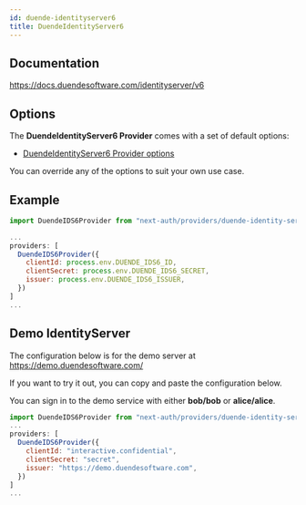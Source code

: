 ```yaml
---
id: duende-identityserver6
title: DuendeIdentityServer6
---
```


## Documentation

https://docs.duendesoftware.com/identityserver/v6

## Options

The **DuendeIdentityServer6 Provider** comes with a set of default options:

- [DuendeIdentityServer6 Provider options](https://github.com/nextauthjs/next-auth/blob/v4/packages/next-auth/src/providers/duende-identity-server6.ts)

You can override any of the options to suit your own use case.

## Example

```js
import DuendeIDS6Provider from "next-auth/providers/duende-identity-server6"

...
providers: [
  DuendeIDS6Provider({
    clientId: process.env.DUENDE_IDS6_ID,
    clientSecret: process.env.DUENDE_IDS6_SECRET,
    issuer: process.env.DUENDE_IDS6_ISSUER,
  })
]
...
```

## Demo IdentityServer

The configuration below is for the demo server at https://demo.duendesoftware.com/

If you want to try it out, you can copy and paste the configuration below.

You can sign in to the demo service with either <b>bob/bob</b> or <b>alice/alice</b>.

```js
import DuendeIDS6Provider from "next-auth/providers/duende-identity-server6"
...
providers: [
  DuendeIDS6Provider({
    clientId: "interactive.confidential",
    clientSecret: "secret",
    issuer: "https://demo.duendesoftware.com",
  })
]
...
```
